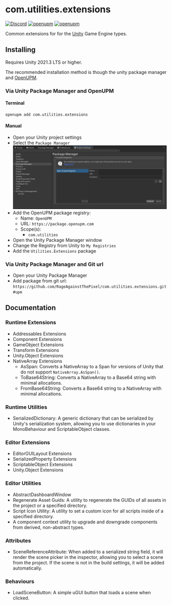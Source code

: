 # com.utilities.extensions

[![Discord](https://img.shields.io/discord/855294214065487932.svg?label=&logo=discord&logoColor=ffffff&color=7389D8&labelColor=6A7EC2)](https://discord.gg/xQgMW9ufN4) [![openupm](https://img.shields.io/npm/v/com.utilities.extensions?label=openupm&registry_uri=https://package.openupm.com)](https://openupm.com/packages/com.utilities.extensions/) [![openupm](https://img.shields.io/badge/dynamic/json?color=brightgreen&label=downloads&query=%24.downloads&suffix=%2Fmonth&url=https%3A%2F%2Fpackage.openupm.com%2Fdownloads%2Fpoint%2Flast-month%2Fcom.utilities.extensions)](https://openupm.com/packages/com.utilities.extensions/)

Common extensions for for the [Unity](https://unity.com/) Game Engine types.

## Installing

Requires Unity 2021.3 LTS or higher.

The recommended installation method is though the unity package manager and [OpenUPM](https://openupm.com/packages/com.utilities.extensions).

### Via Unity Package Manager and OpenUPM

#### Terminal

```terminal
openupm add com.utilities.extensions
```

#### Manual

- Open your Unity project settings
- Select the `Package Manager`
![scoped-registries](images/package-manager-scopes.png)
- Add the OpenUPM package registry:
  - Name: `OpenUPM`
  - URL: `https://package.openupm.com`
  - Scope(s):
    - `com.utilities`
- Open the Unity Package Manager window
- Change the Registry from Unity to `My Registries`
- Add the `Utilities.Extensions` package

### Via Unity Package Manager and Git url

- Open your Unity Package Manager
- Add package from git url: `https://github.com/RageAgainstThePixel/com.utilities.extensions.git#upm`

## Documentation

### Runtime Extensions

- Addressables Extensions
- Component Extensions
- GameObject Extensions
- Transform Extensions
- Unity.Object Extensions
- NativeArray Extensions
  - AsSpan: Converts a NativeArray to a Span for versions of Unity that do not support `NativeArray.AsSpan()`.
  - ToBase64String: Converts a NativeArray to a Base64 string with minimal allocations.
  - FromBase64String: Converts a Base64 string to a NativeArray with minimal allocations.

### Runtime Utilities

- SerializedDictionary: A generic dictionary that can be serialized by Unity's serialization system, allowing you to use dictionaries in your MonoBehaviour and ScriptableObject classes.

### Editor Extensions

- EditorGUILayout Extensions
- SerializedProperty Extensions
- ScriptableObject Extensions
- Unity.Object Extensions

### Editor Utilities

- AbstractDashboardWindow
- Regenerate Asset Guids: A utility to regenerate the GUIDs of all assets in the project or a specified directory.
- Script Icon Utility: A utility to set a custom icon for all scripts inside of a specified directory.
- A component context utility to upgrade and downgrade components from derived, non-abstract types.

### Attributes

- SceneReferenceAttribute: When added to a serialized string field, it will render the scene picker in the inspector, allowing you to select a scene from the project. If the scene is not in the build settings, it will be added automatically.

### Behaviours

- LoadSceneButton: A simple uGUI button that loads a scene when clicked.
